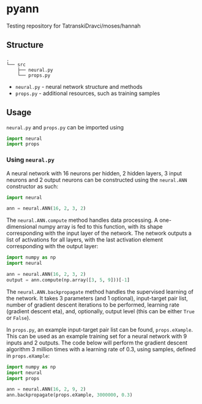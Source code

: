# pyann
Testing repository for TatranskiDravci/moses/hannah

## Structure
```
.
└── src
    ├── neural.py
    └── props.py
```
- `neural.py` - neural network structure and methods
- `props.py` - additional resources, such as training samples

## Usage
`neural.py` and `props.py` can be imported using
```py
import neural
import props
```
### Using `neural.py`
A neural network with 16 neurons per hidden, 2 hidden layers, 3 input neurons and 2 output neurons can be constructed using the `neural.ANN` constructor as such:
```py
import neural

ann = neural.ANN(16, 2, 3, 2)
```
The `neural.ANN.compute` method handles data processing. A one-dimensional numpy array is fed to this function, with its shape corresponding with the input layer of the network. The network outputs a list of activations for all layers, with the last activation element corresponding with the output layer:
```py
import numpy as np
import neural

ann = neural.ANN(16, 2, 3, 2)
output = ann.compute(np.array([3, 5, 9]))[-1]
```
The `neural.ANN.backpropagate` method handles the supervised learning of the network. It takes 3 parameters (and 1 optional), input-target pair list, number of gradient descent iterations to be performed, learning rate (gradient descent eta), and, optionally, output level (this can be either `True` or `False`).

In `props.py`, an example input-target pair list can be found, `props.eXample`. This can be used as an example training set for a neural network with 9 inputs and 2 outputs. The code below will perform the gradient descent algorithm 3 million times with a learning rate of 0.3, using samples, defined in `props.eXample`:
```py
import numpy as np
import neural
import props

ann = neural.ANN(16, 2, 9, 2)
ann.backpropagate(props.eXample, 3000000, 0.3)
```
